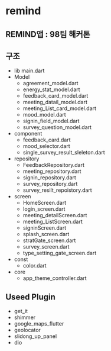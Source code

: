 # remind

## REMIND앱 : 98팀 해커톤 

## 구조
  - lib
main.dart
- Model
  - agreement_model.dart
  - energy_stat_model.dart
  - feedback_card_model.dart
  - meeting_datail_model.dart
  - meeting_List_card_model.dart
  - mood_model.dart
  - signin_field_model.dart
  - survey_question_model.dart
- component
  - feedback_card.dart
  - mood_selector.dart
  - single_survey_result_sleleton.dart
- repository
  - FeedbackRepository.dart
  - meeting_repository.dart
  - signin_repository.dart
  - survey_repository.dart
  - survey_resilt_repoistory.dart
- screen
  - HomeScreen.dart
  - login_screen.dart
  - meeting_detailScreen.dart
  - meeting_ListScreen.dart
  - signinScreen.dart
  - splash_screen.dart
  - stratGate_screen.dart
  - survey_screen.dart
  - type_setting_gate_screen.dart
- const
  - color.dart
- core
  - app_theme_controller.dart
 
## Useed Plugin
- get_it
- shimmer
- google_maps_flutter
- geolocator
- slidong_up_panel
- dio
